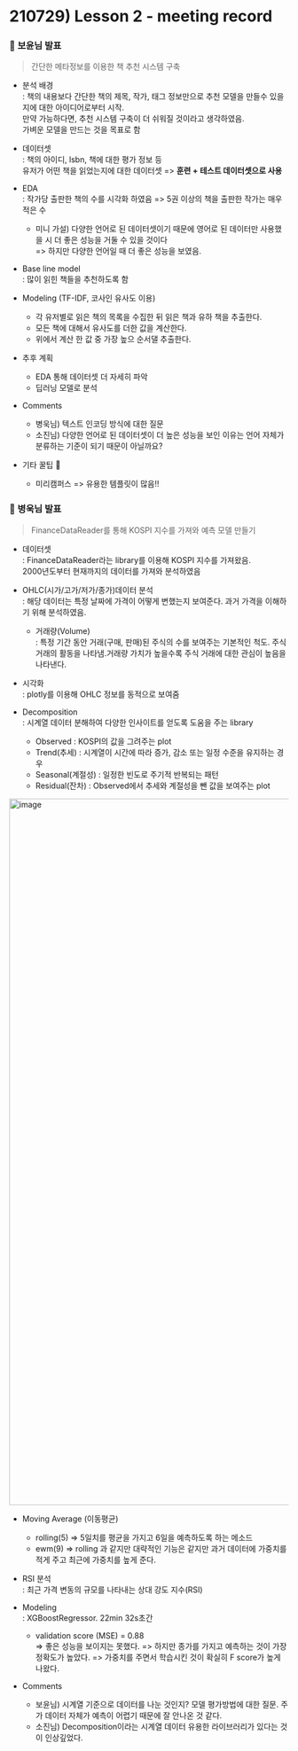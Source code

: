 # 210729) Lesson 2 - meeting record

### 👾 **보윤님 발표**
> 간단한 메타정보를 이용한 책 추천 시스템 구축

  - 분석 배경 <br>
: 책의 내용보다 간단한 책의 제목, 작가, 태그 정보만으로 추천 모델을 만들수 있을지에 대한 아이디어로부터 시작. <br>
만약 가능하다면, 추천 시스템 구축이 더 쉬워질 것이라고 생각하였음. <br>
가벼운 모델을 만드는 것을 목표로 함

  - 데이터셋 <br>
: 책의 아이디, lsbn, 책에 대한 평가 정보 등 <br>
유저가 어떤 책을 읽었는지에 대한 데이터셋 => **훈련 + 테스트 데이터셋으로 사용**

  - EDA <br> 
: 작가당 출판한 책의 수를 시각화 하였음 => 5권 이상의 책을 출판한 작가는 매우 적은 수<br> 
    - 미니 가설) 다양한 언어로 된 데이터셋이기 때문에 영어로 된 데이터만 사용했을 시 더 좋은 성능을 거둘 수 있을 것이다 <br>
    => 하지만 다양한 언어일 때 더 좋은 성능을 보였음.

- Base line model <br> 
: 많이 읽힌 책들을 추천하도록 함

- Modeling (TF-IDF, 코사인 유사도 이용) <br> 
  - 각 유저별로 읽은 책의 목록을 수집한 뒤 읽은 책과 유하 책을 추출한다.
  - 모든 책에 대해서 유사도를 더한 값을 계산한다.
  - 위에서 계산 한 값 중 가장 높으 순서댈 추출한다.

- 추후 계획 <br>
  - EDA 통해 데이터셋 더 자세히 파악
  - 딥러닝 모델로 분석

- Comments
  - 병욱님) 텍스트 인코딩 방식에 대한 질문
  - 소진님) 다양한 언어로 된 데이터셋이 더 높은 성능을 보인 이유는 언어 자체가 분류하는 기준이 되기 때문이 아닐까요?

- 기타 꿀팁 🍯 <br>
  - 미리캠퍼스 => 유용한 템플릿이 많음!!



### 👾 **병욱님 발표**
> FinanceDataReader를 통해 KOSPI 지수를 가져와 예측 모델 만들기

- 데이터셋 <br>
: FinanceDataReader라는 library를 이용해 KOSPI 지수를 가져왔음.<br>
2000년도부터 현재까지의 데이터를 가져와 분석하였음

- OHLC(시가/고가/저가/종가)데이터 분석 <br>
: 해당 데이터는 특정 날짜에 가격이 어떻게 변했는지 보여준다. 과거 가격을 이해하기 위해 분석하였음.
  - 거래량(Volume)<br>
: 특정 기간 동안 거래(구매, 판매)된 주식의 수를 보여주는 기본적인 척도. 주식 거래의 활동을 나타냄.거래량 가치가 높을수록 주식 거래에 대한 관심이 높음을 나타낸다.

- 시각화 <br>
: plotly를 이용해 OHLC 정보를 동적으로 보여줌

- Decomposition <br>
: 시계열 데이터 분해하여 다양한 인사이트를 얻도록 도움을 주는 library
  - Observed : KOSPI의 값을 그려주는 plot
  - Trend(추세) : 시계열이 시간에 따라 증가, 감소 또는 일정 수준을 유지하는 경우
  - Seasonal(계절성) : 일정한 빈도로 주기적 반복되는 패턴
  - Residual(잔차) : Observed에서 추세와 계절성을 뺀 값을 보여주는 plot

<img width="1275" alt="image" src="https://user-images.githubusercontent.com/69139242/127502419-5cc38fe4-70d3-4ead-9fa9-ae4288b36cc8.png">


- Moving Average (이동평균) <br>
  - rolling(5) => 5일치를 평균을 가지고 6일을 예측하도록 하는 메소드
  - ewm(9) => rolling 과 같지만 대략적인 기능은 같지만 과거 데이터에 가중치를 적게 주고 최근에 가중치를 높게 준다.


- RSI 분석 <br>
: 최근 가격 변동의 규모를 나타내는 상대 강도 지수(RSI) <br>

- Modeling <br>
: XGBoostRegressor. 22min 32s초간
  - validation score (MSE) = 0.88 <br>
  => 좋은 성능을 보이지는 못했다.
  => 하지만 종가를 가지고 예측하는 것이 가장 정확도가 높았다.
  => 가중치를 주면서 학습시킨 것이 확실히 F score가 높게 나왔다.

- Comments
  - 보윤님) 시계열 기준으로 데이터를 나눈 것인지? 모델 평가방법에 대한 질문. 주가 데이터 자체가 예측이 어렵기 때문에 잘 안나온 것 같다.
  - 소진님) Decomposition이라는 시계열 데이터 유용한 라이브러리가 있다는 것이 인상깊었다.



